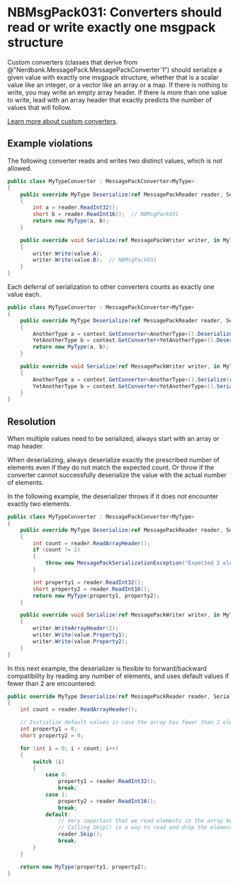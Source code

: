 # NBMsgPack031: Converters should read or write exactly one msgpack structure

Custom converters (classes that derive from @"Nerdbank.MessagePack.MessagePackConverter`1") should serialize a given value with exactly one msgpack structure, whether that is a scalar value like an integer, or a vector like an array or a map.
If there is nothing to write, you may write an empty array header.
If there is more than one value to write, lead with an array header that exactly predicts the number of values that will follow.

[Learn more about custom converters](../docs/custom-converters.md).

## Example violations

The following converter reads and writes two distinct values, which is not allowed.

```cs
public class MyTypeConverter : MessagePackConverter<MyType>
{
    public override MyType Deserialize(ref MessagePackReader reader, SerializationContext context)
    {
        int a = reader.ReadInt32();
        short b = reader.ReadInt16();  // NBMsgPack031
        return new MyType(a, b);
    }

    public override void Serialize(ref MessagePackWriter writer, in MyType value, SerializationContext context)
    {
        writer.Write(value.A);
        writer.Write(value.B);  // NBMsgPack031
    }
}
```

Each deferral of serialization to other converters counts as exactly one value each.

```cs
public class MyTypeConverter : MessagePackConverter<MyType>
{
    public override MyType Deserialize(ref MessagePackReader reader, SerializationContext context)
    {
        AnotherType a = context.GetConverter<AnotherType>().Deserialize(ref reader, context);
        YetAnotherType b = context.GetConverter<YetAnotherType>().Deserialize(ref reader, context);  // NBMsgPack031
        return new MyType(a, b);
    }

    public override void Serialize(ref MessagePackWriter writer, in MyType value, SerializationContext context)
    {
        AnotherType a = context.GetConverter<AnotherType>().Serialize(ref writer, ref value.A, context);
        YetAnotherType b = context.GetConverter<YetAnotherType>().Serialize(ref writer, ref value.B, context);  // NBMsgPack031
    }
}
```

## Resolution

When multiple values need to be serialized, always start with an array or map header.

When deserializing, always deserialize exactly the prescribed number of elements even if they do not match the expected count.
Or throw if the converter cannot successfully deserialize the value with the actual number of elements.

In the following example, the deserializer throws if it does not encounter exactly two elements.

```cs
public class MyTypeConverter : MessagePackConverter<MyType>
{
    public override MyType Deserialize(ref MessagePackReader reader, SerializationContext context)
    {
        int count = reader.ReadArrayHeader();
        if (count != 2)
        {
            throw new MessagePackSerializationException("Expected 2 elements.");
        }

        int property1 = reader.ReadInt32();
        short property2 = reader.ReadInt16();
        return new MyType(property1, property2);
    }

    public override void Serialize(ref MessagePackWriter writer, in MyType value, SerializationContext context)
    {
        writer.WriteArrayHeader(2);
        writer.Write(value.Property1);
        writer.Write(value.Property2);
    }
}
```

In this next example, the deserializer is flexible to forward/backward compatibility by reading any number of elements, and uses default values if fewer than 2 are encountered:

```cs
public override MyType Deserialize(ref MessagePackReader reader, SerializationContext context)
{
    int count = reader.ReadArrayHeader();

    // Initialize default values in case the array has fewer than 2 elements.
    int property1 = 0;
    short property2 = 0;

    for (int i = 0; i < count; i++)
    {
        switch (i)
        {
            case 0:
                property1 = reader.ReadInt32();
                break;
            case 1:
                property2 = reader.ReadInt16();
                break;
            default:
                // Very important that we read elements in the array belonging to this object even if we don't know what to do with them.
                // Calling Skip() is a way to read and drop the element without knowing what kind it is.
                reader.Skip();
                break;
        }
    }

    return new MyType(property1, property2);
}
```
